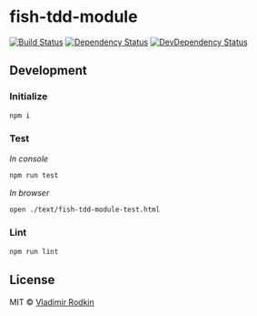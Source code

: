 # fish-tdd-module

[![Build Status][travis-image]][travis-url]
[![Dependency Status][depstat-image]][depstat-url]
[![DevDependency Status][depstat-dev-image]][depstat-dev-url]

## Development

### Initialize
```sh
npm i
```

### Test
*In console*
```sh
npm run test
```

*In browser*
```sh
open ./text/fish-tdd-module-test.html
```

### Lint
```sh
npm run lint
```

## License
MIT © [Vladimir Rodkin](https://github.com/VovanR)

[travis-url]: https://travis-ci.org/VovanR/fish-tdd-module
[travis-image]: http://img.shields.io/travis/VovanR/fish-tdd-module.svg

[depstat-url]: https://david-dm.org/VovanR/fish-tdd-module
[depstat-image]: https://david-dm.org/VovanR/fish-tdd-module.svg

[depstat-dev-url]: https://david-dm.org/VovanR/fish-tdd-module
[depstat-dev-image]: https://david-dm.org/VovanR/fish-tdd-module/dev-status.svg
